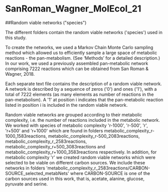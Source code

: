 # SanRoman_Wagner_MolEcol_21


##Random viable networks ("species")

The different folders contain the random viable networks ('species') used in this study. 

To create the networks, we used a Markov Chain Monte Carlo sampling method which allowed us to efficiently sample a large space of metabolic reactions - the pan-metabolism. (See ‘Methods’ for a detailed description.) In our work, we used a previously assembled pan-metabolic network comprising 7222 reactions which can be obtained from San Roman & Wagner, 2018. 

Each separate text file contains the description of a random viable network. A network is described by a sequence of zeros ('0') and ones ('1'), with a total of 7222 elements (as many elements as number of reactions in the pan-metabolism). A '1' at position i indicates that the pan-metabolic reaction listed in position i is included in the random viable network.

Random viable networks are grouped according to their metabolic complexity, i.e. the number of reactions included in the metabolic network. We worked with species of metabolic complexity 'r-1000', 'r-500', 'r', 'r+500' and 'r+1000' which are found in folders metabolic_complexity_r-1000_1583reactions, metabolic_complexity_r-500_2083reactions, metabolic_complexity_r_2583reactions, metabolic_complexity_r+500_3083reactions and metabolic_complexity_r+1000_3583reactions respectively. In addition, for metabolic complexity 'r' we created random viable networks which were selected to be viable on different carbon sources. We include these networks in folders 'metabolic_complexity_r_2583reactions/CARBON-SOURCE_selected_metabNets' where CARBON-SOURCE is one of the carbon sources used in this work, that is, acetate, alanine, glucose, pyruvate and serine. 



